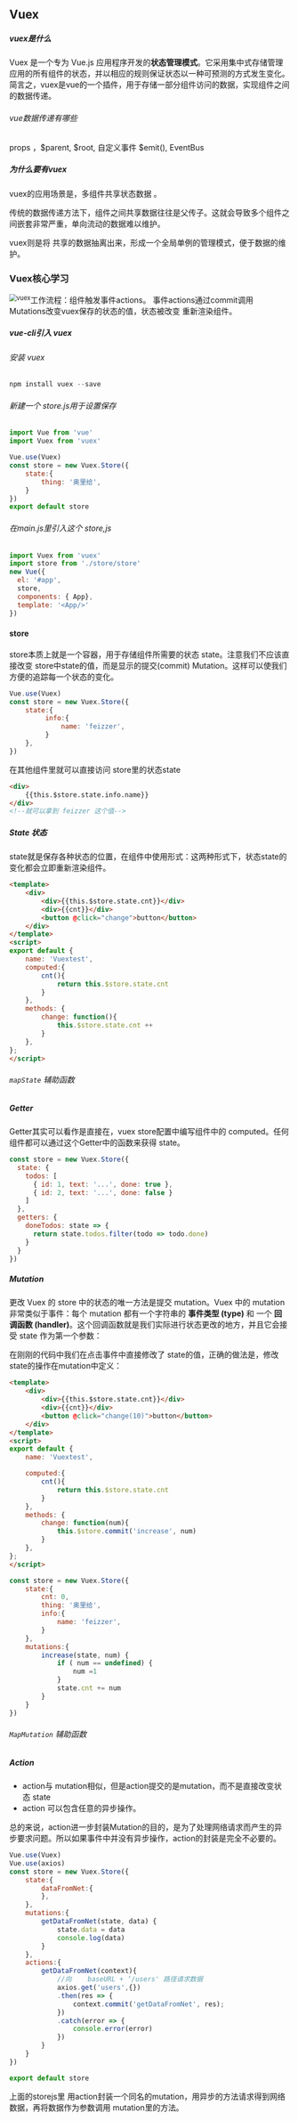 ## Vuex

##### vuex是什么

Vuex 是一个专为 Vue.js 应用程序开发的**状态管理模式**。它采用集中式存储管理应用的所有组件的状态，并以相应的规则保证状态以一种可预测的方式发生变化。简言之，vuex是vue的一个插件，用于存储一部分组件访问的数据，实现组件之间的数据传递。

###### vue数据传递有哪些

props ，\$parent,  \$root,   自定义事件 $emit(),  EventBus 

##### 为什么要有vuex

vuex的应用场景是，多组件共享状态数据 。

传统的数据传递方法下，组件之间共享数据往往是父传子。这就会导致多个组件之间嵌套非常严重，单向流动的数据难以维护。

vuex则是将 共享的数据抽离出来，形成一个全局单例的管理模式，便于数据的维护。

 

### Vuex核心学习

 <img src="https://s2.loli.net/2022/06/09/xTZeb7cqOIjyk6U.png" alt="vuex" style="zoom: 80%; float:left" />







工作流程：组件触发事件actions。 事件actions通过commit调用 Mutations改变vuex保存的状态的值，状态被改变 重新渲染组件。









 



##### vue-cli引入 vuex

###### 安装 vuex

```js
npm install vuex --save
```

###### 新建一个 store.js用于设置保存

```js
import Vue from 'vue'
import Vuex from 'vuex'

Vue.use(Vuex)
const store = new Vuex.Store({
    state:{
        thing: '奥里给',
    }
})
export default store
```

###### 在main.js里引入这个 store,js

```js
import Vuex from 'vuex'
import store from './store/store'
new Vue({
  el: '#app',
  store,
  components: { App},
  template: '<App/>'
})
```

#### store

store本质上就是一个容器，用于存储组件所需要的状态 state。注意我们不应该直接改变 store中state的值，而是显示的提交(commit) Mutation。这样可以使我们方便的追踪每一个状态的变化。

```js
Vue.use(Vuex)
const store = new Vuex.Store({
    state:{
         info:{
             name: 'feizzer',
         }
    },
})
```

在其他组件里就可以直接访问 store里的状态state

```html
<div>
    {{this.$store.state.info.name}}
</div>
<!--就可以拿到 feizzer 这个值-->
```

##### State 状态

state就是保存各种状态的位置，在组件中使用形式：这两种形式下，状态state的变化都会立即重新渲染组件。

```html
<template>
    <div>
        <div>{{this.$store.state.cnt}}</div>
        <div>{{cnt}}</div>
        <button @click="change">button</button>
    </div>
</template>
<script>
export default {
    name: 'Vuextest',
    computed:{
        cnt(){
            return this.$store.state.cnt
        }
    }, 
    methods: {
        change: function(){
            this.$store.state.cnt ++ 
        }
    },
};
</script>
```

###### `mapState` 辅助函数 

##### Getter

Getter其实可以看作是直接在，vuex store配置中编写组件中的 computed。任何组件都可以通过这个Getter中的函数来获得 state。

```js
const store = new Vuex.Store({
  state: {
    todos: [
      { id: 1, text: '...', done: true },
      { id: 2, text: '...', done: false }
    ]
  },
  getters: {
    doneTodos: state => {
      return state.todos.filter(todo => todo.done)
    }
  }
})
```

##### Mutation

更改 Vuex 的 store 中的状态的唯一方法是提交 mutation。Vuex 中的 mutation 非常类似于事件：每个 mutation 都有一个字符串的 **事件类型 (type)** 和 一个 **回调函数 (handler)**。这个回调函数就是我们实际进行状态更改的地方，并且它会接受 state 作为第一个参数：

在刚刚的代码中我们在点击事件中直接修改了 state的值，正确的做法是，修改state的操作在mutation中定义：

```html
<template>
    <div>
        <div>{{this.$store.state.cnt}}</div>
        <div>{{cnt}}</div>
        <button @click="change(10)">button</button>
    </div>
</template>
<script>
export default {
    name: 'Vuextest',

    computed:{
        cnt(){
            return this.$store.state.cnt
        }
    }, 
    methods: {
        change: function(num){
            this.$store.commit('increase', num)
        }
    },
};
</script>
```

```js
const store = new Vuex.Store({
    state:{
        cnt: 0,
        thing: '奥里给',
        info:{
            name: 'feizzer', 
        }
    }, 
    mutations:{
        increase(state, num) {
            if ( num == undefined) {
                num =1
            }
            state.cnt += num
        }
    }
})

```

###### `MapMutation` 辅助函数 

##### Action 

- action与 mutation相似，但是action提交的是mutation，而不是直接改变状态 state 
- action 可以包含任意的异步操作。

总的来说，action进一步封装Mutation的目的，是为了处理网络请求而产生的异步要求问题。所以如果事件中并没有异步操作，action的封装是完全不必要的。

```js
Vue.use(Vuex)
Vue.use(axios)
const store = new Vuex.Store({
    state:{
        dataFromNet:{
        },
    }, 
    mutations:{
        getDataFromNet(state, data) {
            state.data = data
            console.log(data)
        }
    },
    actions:{
        getDataFromNet(context){
            //向    baseURL + ‘/users' 路径请求数据
            axios.get('users',{})
            .then(res => {
                context.commit('getDataFromNet', res);
            })
            .catch(error => {
                console.error(error)
            })
        }
    }
})

export default store
```

上面的storejs里 用action封装一个同名的mutation，用异步的方法请求得到网络数据，再将数据作为参数调用 mutation里的方法。

